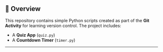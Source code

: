 ## 📌 Overview
This repository contains simple Python scripts created as part of the **Git Activity** for learning version control. The project includes:
- A **Quiz App** (`quiz.py`)
- A **Countdown Timer** (`timer.py`)

---

